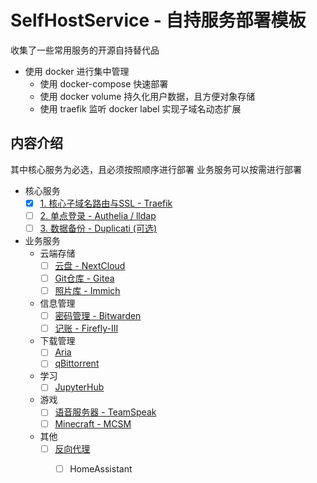 
# SelfHostService - 自持服务部署模板

收集了一些常用服务的开源自持替代品

+ 使用 docker 进行集中管理
    + 使用 docker-compose 快速部署
    + 使用 docker volume 持久化用户数据，且方便对象存储
    + 使用 traefik 监听 docker label 实现子域名动态扩展


## 内容介绍

其中核心服务为必选，且必须按照顺序进行部署
业务服务可以按需进行部署

+ 核心服务
    + [x] [1. 核心子域名路由与SSL - Traefik](traefik)
    + [ ] [2. 单点登录 - Authelia / lldap ]()
    + [ ] [3. 数据备份 - Duplicati (可选)]()
+ 业务服务
    + 云端存储
        + [ ] [云盘 - NextCloud]()
        + [ ] [Git仓库 - Gitea]()
        + [ ] [照片库 - Immich]()
        <!-- + [ ] [媒体库]() -->
    + 信息管理
        + [ ] [密码管理 - Bitwarden]()
        + [ ] [记账 - Firefly-III]()
    + 下载管理
        + [ ] [Aria]()
        + [ ] [qBittorrent]()
    + 学习
        + [ ] [JupyterHub]()
    + 游戏
        + [ ] [语音服务器 - TeamSpeak]()
        + [ ] [Minecraft - MCSM]()
    + 其他
        + [ ] [反向代理]()
            + [ ] HomeAssistant

